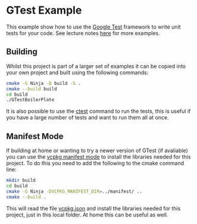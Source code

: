 # GTest Example

This example show how to use the [Google Test](https://github.com/google/googletest) framework to write unit tests for your code. See lecture notes [here](https://nccastaff.bournemouth.ac.uk/jmacey/msc/ase/lectures/Lecture3/) for more examples.

## Building

Whilst this project is part of a larger set of examples it can be copied into your own project and built using the following commands:

```bash
cmake -G Ninja -B build -S .
cmake --build build
cd build
./GTestBoilerPlate
```
 
 It is also possible to use the [ctest](https://cmake.org/cmake/help/book/mastering-cmake/chapter/Testing%20With%20CMake%20and%20CTest.html#:~:text=CTest%20is%20an%20executable%20that,the%20tests%20for%20the%20project.) command to run the tests, this is useful if you have a large number of tests and want to run them all at once.

 ## Manifest Mode

 If building at home or wanting to try a newer version of GTest (if avaliable) you can use the [vcpkg manifest mode](https://vcpkg.readthedocs.io/en/latest/users/manifests/) to install the libraries needed for this project. To do this you need to add the following to the cmake command line:

 ```bash
 mkdir build
 cd build
 cmake -G Ninja -DVCPKG_MANIFEST_DIR=../manifest/ ..
 cmake --build . 
```

This will read the file [vcpkg.json](./manifest/vcmanifest.json) and install the libraries needed for this project, just in this local folder. At home this can be useful as well.




